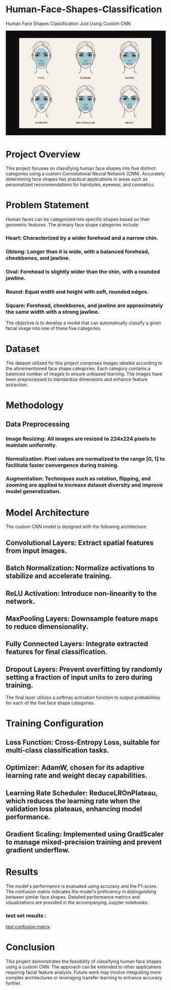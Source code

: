 # Human-Face-Shapes-Classification
Human Face Shapes Classification Just Using Custom CNN 

![human face](https://github.com/alirzx/Human-Face-Shapes-Classification/blob/main/photo_6030725518216774984_y.jpg)

# Project Overview
This project focuses on classifying human face shapes into five distinct categories using a custom Convolutional Neural Network (CNN). Accurately determining face shapes has practical applications in areas such as personalized recommendations for hairstyles, eyewear, and cosmetics.

# Problem Statement
Human faces can be categorized into specific shapes based on their geometric features. The primary face shape categories include:

### Heart: Characterized by a wider forehead and a narrow chin.

### Oblong: Longer than it is wide, with a balanced forehead, cheekbones, and jawline.

### Oval: Forehead is slightly wider than the chin, with a rounded jawline.

### Round: Equal width and height with soft, rounded edges.

### Square: Forehead, cheekbones, and jawline are approximately the same width with a strong jawline.

The objective is to develop a model that can automatically classify a given facial image into one of these five categories.

# Dataset
The dataset utilized for this project comprises images labeled according to the aforementioned face shape categories. Each category contains a balanced number of images to ensure unbiased learning. The images have been preprocessed to standardize dimensions and enhance feature extraction.

# Methodology
## Data Preprocessing
### Image Resizing: All images are resized to 224x224 pixels to maintain uniformity.

### Normalization: Pixel values are normalized to the range [0, 1] to facilitate faster convergence during training.

### Augmentation: Techniques such as rotation, flipping, and zooming are applied to increase dataset diversity and improve model generalization.

# Model Architecture
The custom CNN model is designed with the following architecture:

## Convolutional Layers: Extract spatial features from input images.

## Batch Normalization: Normalize activations to stabilize and accelerate training.

## ReLU Activation: Introduce non-linearity to the network.

## MaxPooling Layers: Downsample feature maps to reduce dimensionality.

## Fully Connected Layers: Integrate extracted features for final classification.

## Dropout Layers: Prevent overfitting by randomly setting a fraction of input units to zero during training.

The final layer utilizes a softmax activation function to output probabilities for each of the five face shape categories.

# Training Configuration
## Loss Function: Cross-Entropy Loss, suitable for multi-class classification tasks.

## Optimizer: AdamW, chosen for its adaptive learning rate and weight decay capabilities.

## Learning Rate Scheduler: ReduceLROnPlateau, which reduces the learning rate when the validation loss plateaus, enhancing model performance.

## Gradient Scaling: Implemented using GradScaler to manage mixed-precision training and prevent gradient underflow.

# Results
The model's performance is evaluated using accuracy and the F1-score. The confusion matrix indicates the model's proficiency in distinguishing between similar face shapes. Detailed performance metrics and visualizations are provided in the accompanying Jupyter notebooks.

### test set results :
[test confusion matrix ](https://github.com/alirzx/Human-Face-Shapes-Classification/blob/main/Plots/photo_6030725518216774999_x.jpg)

# Conclusion
This project demonstrates the feasibility of classifying human face shapes using a custom CNN. The approach can be extended to other applications requiring facial feature analysis. Future work may involve integrating more complex architectures or leveraging transfer learning to enhance accuracy further.
